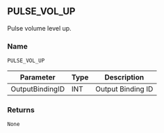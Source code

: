 ## PULSE\_VOL\_UP

Pulse volume level up.


### Name

`PULSE_VOL_UP`

| Parameter       | Type | Description       |
| --------------- | ---- | ----------------- |
| OutputBindingID | INT  | Output Binding ID |


### Returns

`None`